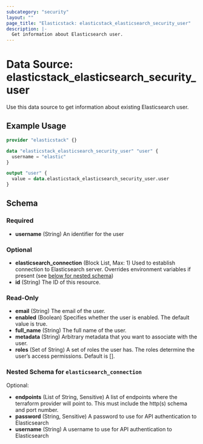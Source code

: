 ```yaml
---
subcategory: "security"
layout: ""
page_title: "Elasticstack: elasticstack_elasticsearch_security_user"
description: |-
  Get information about Elasticsearch user.
---
```


# Data Source: elasticstack_elasticsearch_security_user

Use this data source to get information about existing Elasticsearch user.

## Example Usage

```terraform
provider "elasticstack" {}

data "elasticstack_elasticsearch_security_user" "user" {
  username = "elastic"
}

output "user" {
  value = data.elasticstack_elasticsearch_security_user.user
}
```

<!-- schema generated by tfplugindocs -->
## Schema

### Required

- **username** (String) An identifier for the user

### Optional

- **elasticsearch_connection** (Block List, Max: 1) Used to establish connection to Elasticsearch server. Overrides environment variables if present (see [below for nested schema](#nestedblock--elasticsearch_connection))
- **id** (String) The ID of this resource.

### Read-Only

- **email** (String) The email of the user.
- **enabled** (Boolean) Specifies whether the user is enabled. The default value is true.
- **full_name** (String) The full name of the user.
- **metadata** (String) Arbitrary metadata that you want to associate with the user.
- **roles** (Set of String) A set of roles the user has. The roles determine the user’s access permissions. Default is [].

<a id="nestedblock--elasticsearch_connection"></a>
### Nested Schema for `elasticsearch_connection`

Optional:

- **endpoints** (List of String, Sensitive) A list of endpoints where the terraform provider will point to. This must include the http(s) schema and port number.
- **password** (String, Sensitive) A password to use for API authentication to Elasticsearch
- **username** (String) A username to use for API authentication to Elasticsearch
